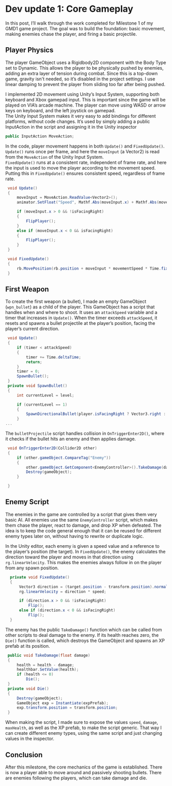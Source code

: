 # Dev update 1: Core Gameplay
In this post, I’ll walk through the work completed for Milestone 1 of my GMD1 game project. The goal was to build the foundation: basic movement, making enemies chase the player, and firing a basic projectile.  

## Player Physics  
The player GameObject uses a Rigidbody2D component with the Body Type set to Dynamic. This allows the player to be physically pushed by enemies, adding an extra layer of tension during combat. Since this is a top-down game, gravity isn't needed, so it’s disabled in the project settings. I use linear damping to prevent the player from sliding too far after being pushed.

I implemented 2D movement using Unity’s Input System, supporting both keyboard and Xbox gamepad input. This is important since the game will be played on VIA’s arcade machine. The player can move using WASD or arrow keys on keyboard, and the left joystick on gamepad.  
The Unity Input System makes it very easy to add bindings for different platforms, without code changes. It’s used by simply adding a public InputAction in the script and assigning it in the Unity inspector  

```csharp
public InputAction MoveAction;
```  

In the code, player movement happens in both `Update()` and `FixedUpdate()`.  
`Update()` runs once per frame, and here the `moveInput` (a Vector2) is read from the `MoveAction` of the Unity Input System.  
`FixedUpdate()` runs at a consistent rate, independent of frame rate, and here the input is used to move the player according to the movement speed.  
Putting this in `FixedUpdate()` ensures consistent speed, regardless of frame rate.  

```csharp
 void Update()
 {
     moveInput = MoveAction.ReadValue<Vector2>();
     animator.SetFloat("Speed", Mathf.Abs(moveInput.x) + Mathf.Abs(moveInput.y));

     if (moveInput.x > 0 && !isFacingRight)
     {
         FlipPlayer();
     }
     else if (moveInput.x < 0 && isFacingRight)
     {
         FlipPlayer();
     }
 }

 void FixedUpdate()
 {
     rb.MovePosition(rb.position + moveInput * movementSpeed * Time.fixedDeltaTime);
 }
```  

## First Weapon  
To create the first weapon (a bullet), I made an empty GameObject (`wpn_bullet`) as a child of the player. This GameObject has a script that handles when and where to shoot. It uses an `attackSpeed` variable and a timer that increases in `Update()`. When the timer exceeds `attackSpeed`, it resets and spawns a bullet projectile at the player’s position, facing the player’s current direction.  
```csharp
 void Update()
 {
     if (timer < attackSpeed)
     {
         timer += Time.deltaTime;
         return;
     }
     timer = 0;
     SpawnBullet();
 }
 private void SpawnBullet()
 {
     int currentLevel = level;

     if (currentLevel == 1)
     {
         SpawnDirectionalBullet(player.isFacingRight ? Vector3.right : Vector3.left);
     }
...
```  
The `bulletProjectile` script handles collision in `OnTriggerEnter2D()`, where it checks if the bullet hits an enemy and then applies damage.  
```csharp
 void OnTriggerEnter2D(Collider2D other)
 {
     if (other.gameObject.CompareTag("Enemy"))
     {
         other.gameObject.GetComponent<EnemyController>().TakeDamage(damage);
         Destroy(gameObject);
     }

 }
 ``` 

## Enemy Script  
The enemies in the game are controlled by a script that gives them very basic AI. All enemies use the same `EnemyController` script, which makes them chase the player, react to damage, and drop XP when defeated. The idea is to keep the code general enough that it can be reused for different enemy types later on, without having to rewrite or duplicate logic.  

In the Unity editor, each enemy is given a speed value and a reference to the player’s position (the target). In `FixedUpdate()`, the enemy calculates the direction toward the player and moves in that direction using `rg.linearVelocity`. This makes the enemies always follow in on the player from any spawn position.  
```csharp
  private void FixedUpdate()
  {
      Vector3 direction = (target.position - transform.position).normalized;
      rg.linearVelocity = direction * speed;

      if (direction.x > 0 && !isFacingRight)
          Flip();
      else if (direction.x < 0 && isFacingRight)
          Flip();
  }
```  
The enemy has the public `TakeDamage()` function which can be called from other scripts to deal damage to the enemy. If its health reaches zero, the `Die()` function is called, which destroys the GameObject and spawns an XP prefab at its position.  
```csharp
 public void TakeDamage(float damage)
 {
     health = health - damage;
     healthbar.SetValue(health);
     if (health <= 0)
         Die();
 }
 private void Die()
 {
     Destroy(gameObject);
     GameObject exp = Instantiate(expPrefab);
     exp.transform.position = transform.position;
 }
```  
When making the script, I made sure to expose the values `speed`, `damage`, `maxHealth`, as well as the XP prefab, to make the script generic. That way I can create different enemy types, using the same script and just changing values in the inspector.  

## Conclusion  
After this milestone, the core mechanics of the game is established. There is now a player able to move around and passively shooting bullets. There are enemies following the players, which can take damage and die.  
